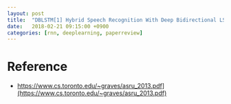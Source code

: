 ```yaml
---
layout: post
title:  "DBLSTM[1] Hybrid Speech Recognition With Deep Bidirectional LSTM(2013) - Review"
date:   2018-02-21 09:15:00 +0900
categories: [rnn, deeplearning, paperreview]
---
```


# Reference
- https://www.cs.toronto.edu/~graves/asru_2013.pdf](https://www.cs.toronto.edu/~graves/asru_2013.pdf)
